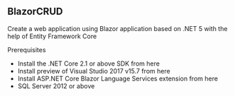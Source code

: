 ## BlazorCRUD
Create a web application using Blazor application based on .NET 5 with the help of Entity Framework Core

Prerequisites
- Install the .NET Core 2.1 or above SDK from here
- Install preview of Visual Studio 2017 v15.7 from here
- Install ASP.NET Core Blazor Language Services extension from here
- SQL Server 2012 or above
